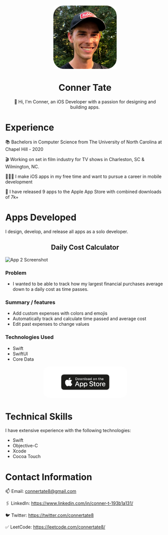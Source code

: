 <p align="center">
  <img src="profile_picture.png" width="200" height="200">
</p>
<h1 align="center">
Conner Tate
</h1>
<p align="center">
👋 Hi, I'm Conner, an iOS Developer with a passion for designing and building apps. 
</p>

# Experience
📚 Bachelors in Computer Science from The University of North Carolina at Chapel Hill - 2020

🎬 Working on set in film industry for TV shows in Charleston, SC & Wilmington, NC.

👨🏻‍💻 I make iOS apps in my free time and want to pursue a career in mobile development

📱 I have released 9 apps to the Apple App Store with combined downloads of 7k+


# Apps Developed
I design, develop, and release all apps as a solo developer.


<h2 align="center">
Daily Cost Calculator 
</h2>

![App 2 Screenshot](app_2_screenshot.png)

### Problem
- I wanted to be able to track how my largest financial purchases average down to a daily cost as time passes.

### Summary / features
- Add custom expenses with colors and emojis
- Automatically track and calculate time passed and average cost
- Edit past expenses to change values

### Technologies Used
- Swift
- SwiftUI
- Core Data

<p align="center">
  <a href="https://apps.apple.com/us/app/daily-cost-calculator/id6443849658">
    <img src="appStore.png" alt="Image" width="265" height="100" style="border-radius:20px;">
  </a>
</p>


# Technical Skills

I have extensive experience with the following technologies:
- Swift
- Objective-C
- Xcode
- Cocoa Touch

# Contact Information
  
📫 Email: connertate8@gmail.com

🖇️ LinkedIn: https://www.linkedin.com/in/conner-t-193b1a131/

🐦 Twitter: https://twitter.com/connertate8

✅ LeetCode: https://leetcode.com/connertate8/
